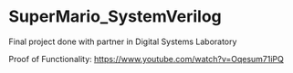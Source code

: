 # SuperMario_SystemVerilog
Final project done with partner in Digital Systems Laboratory


Proof of Functionality: https://www.youtube.com/watch?v=Oqesum71iPQ
